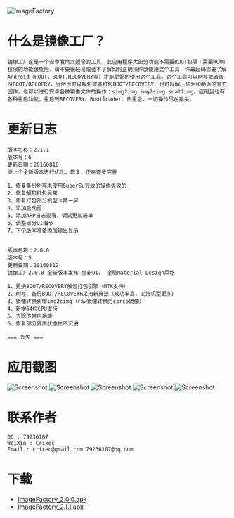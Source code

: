 ![ImageFactory](https://git.oschina.net/crixec/ImageFactoryRes/raw/master/ic_launcher-web.png?dir=0&filepath=ic_launcher-web.png&)
# 什么是镜像工厂？
    镜像工厂这是一个安卓发烧友适合的工具，此应用程序大部分功能不需要ROOT权限！需要ROOT权限的功能很危险，请不要很轻易或者不了解如何正确操作就使用这个工具，你最起码需要了解Android（ROOT，BOOT,RECOVERY等）才能更好的使用这个工具。这个工具可以刷写或者备份BOOT/RECOERY，当然也可以解包或者打包BOOT/RECOVERY，也可以解压华为和酷派的官方固件，也可以进行安卓各种镜像文件的操作：simg2img img2simg sdat2img。应用里也有各种重启功能，重启到RECOVERY、Bootloader、热重启，一切操作尽在指尖。
# 更新日志
```
版本名称：2.1.1
版本号：6
更新日期：20160816
继上个全新版本进行优化，修复，正在逐步完善

1、修复备份刷写未使用SuperSu导致的操作失败的
2、修复解包打包异常
3、修复打包部分机型卡第一屏
4、添加启动图
5、添加APP日志查看，调试更加简单
6、调整部分UI细节
7、下个版本准备添加输出显示


版本名称：2.0.0
版本号：5
更新日期：20160812
镜像工厂2.0.0 全新版本发布 全新UI， 全局Material Design风格

1、更换BOOT/RECOVERY解包打包引擎（MTK支持）
2、刷写、备份BOOT/RECOVEYR采用新算法（成功率高，支持机型更多）
3、镜像转换新增img2simg（raw镜像转换为sprse镜像）
4、新增64位CPU支持
5、去除不常用功能
6、修复部分界面状态栏不沉浸

=== 丢失 ===

```
# 应用截图
![Screenshot](https://git.oschina.net/crixec/ImageFactoryRes/raw/master/Screenshots/main_page.png)
![Screenshot](https://git.oschina.net/crixec/ImageFactoryRes/raw/master/Screenshots/drawer.png)
![Screenshot](https://git.oschina.net/crixec/ImageFactoryRes/raw/master/Screenshots/convert_image.png)
![Screenshot](https://git.oschina.net/crixec/ImageFactoryRes/raw/master/Screenshots/extract_firmware.png)
![Screenshot](https://git.oschina.net/crixec/ImageFactoryRes/raw/master/Screenshots/about.png)

# 联系作者
```
QQ : 79236107
WeiXin : Crixec
Email : crixec@gmail.com 79236107@qq.com
```

# 下载
* [ImageFactory_2.0.0.apk](https://git.oschina.net/crixec/ImageFactoryRes/raw/master/ImageFactory_2.0.0.apk)
* [ImageFactory_2.1.1.apk](https://git.oschina.net/crixec/ImageFactoryRes/raw/master/ImageFactory_2.1.1.apk)
